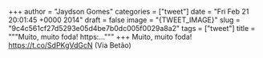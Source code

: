 
+++
author = "Jaydson Gomes"
categories = ["tweet"]
date = "Fri Feb 21 20:01:45 +0000 2014"
draft = false
image = "{TWEET_IMAGE}"
slug = "9c4c561cf27d5293e05d4be7b0dc005f0029a8a2"
tags = ["tweet"]
title = """Muito, muito foda! https:..."""
+++
Muito, muito foda! https://t.co/SdPKgVdGcN (Via Betão)

